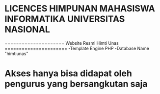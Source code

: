 # LICENCES HIMPUNAN MAHASISWA INFORMATIKA UNIVERSITAS NASIONAL

===================== Website Resmi Himti Unas ======================
-Template Engine PHP
-Database Name "himtiunas"



# Akses hanya bisa didapat oleh pengurus yang bersangkutan saja     